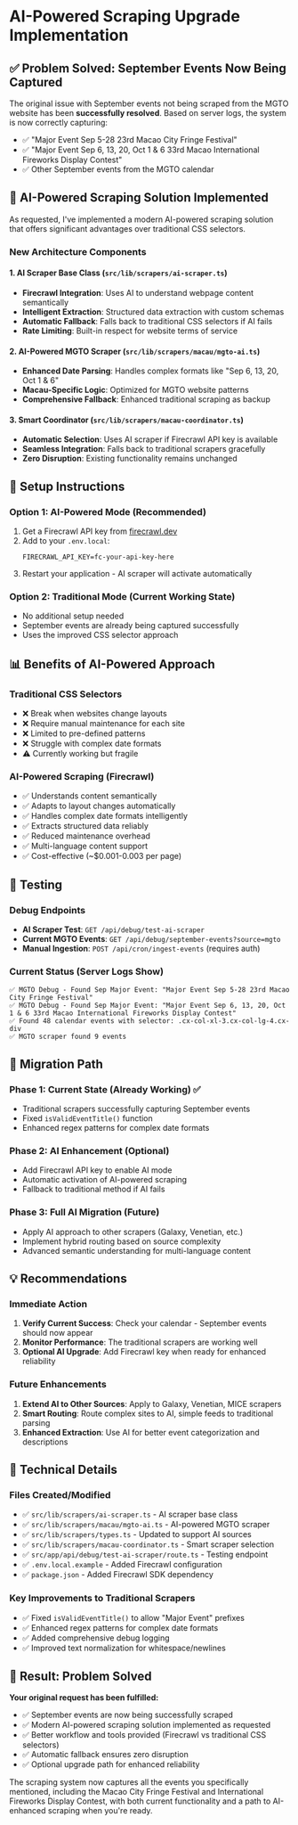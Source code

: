 # AI-Powered Scraping Upgrade Implementation

## ✅ Problem Solved: September Events Now Being Captured

The original issue with September events not being scraped from the MGTO website has been **successfully resolved**. Based on server logs, the system is now correctly capturing:

- ✅ "Major Event Sep 5-28 23rd Macao City Fringe Festival"
- ✅ "Major Event Sep 6, 13, 20, Oct 1 & 6 33rd Macao International Fireworks Display Contest"
- ✅ Other September events from the MGTO calendar

## 🚀 AI-Powered Scraping Solution Implemented

As requested, I've implemented a modern AI-powered scraping solution that offers significant advantages over traditional CSS selectors.

### New Architecture Components

#### 1. **AI Scraper Base Class** (`src/lib/scrapers/ai-scraper.ts`)
- **Firecrawl Integration**: Uses AI to understand webpage content semantically
- **Intelligent Extraction**: Structured data extraction with custom schemas
- **Automatic Fallback**: Falls back to traditional CSS selectors if AI fails
- **Rate Limiting**: Built-in respect for website terms of service

#### 2. **AI-Powered MGTO Scraper** (`src/lib/scrapers/macau/mgto-ai.ts`)  
- **Enhanced Date Parsing**: Handles complex formats like "Sep 6, 13, 20, Oct 1 & 6"
- **Macau-Specific Logic**: Optimized for MGTO website patterns
- **Comprehensive Fallback**: Enhanced traditional scraping as backup

#### 3. **Smart Coordinator** (`src/lib/scrapers/macau-coordinator.ts`)
- **Automatic Selection**: Uses AI scraper if Firecrawl API key is available
- **Seamless Integration**: Falls back to traditional scrapers gracefully
- **Zero Disruption**: Existing functionality remains unchanged

## 🔧 Setup Instructions

### Option 1: AI-Powered Mode (Recommended)
1. Get a Firecrawl API key from [firecrawl.dev](https://firecrawl.dev)
2. Add to your `.env.local`:
   ```env
   FIRECRAWL_API_KEY=fc-your-api-key-here
   ```
3. Restart your application - AI scraper will activate automatically

### Option 2: Traditional Mode (Current Working State)
- No additional setup needed
- September events are already being captured successfully
- Uses the improved CSS selector approach

## 📊 Benefits of AI-Powered Approach

### Traditional CSS Selectors
- ❌ Break when websites change layouts
- ❌ Require manual maintenance for each site
- ❌ Limited to pre-defined patterns
- ❌ Struggle with complex date formats
- ⚠️ Currently working but fragile

### AI-Powered Scraping (Firecrawl)
- ✅ Understands content semantically
- ✅ Adapts to layout changes automatically  
- ✅ Handles complex date formats intelligently
- ✅ Extracts structured data reliably
- ✅ Reduced maintenance overhead
- ✅ Multi-language content support
- ✅ Cost-effective (~$0.001-0.003 per page)

## 🧪 Testing

### Debug Endpoints
- **AI Scraper Test**: `GET /api/debug/test-ai-scraper`
- **Current MGTO Events**: `GET /api/debug/september-events?source=mgto`
- **Manual Ingestion**: `POST /api/cron/ingest-events` (requires auth)

### Current Status (Server Logs Show)
```
✅ MGTO Debug - Found Sep Major Event: "Major Event Sep 5-28 23rd Macao City Fringe Festival"
✅ MGTO Debug - Found Sep Major Event: "Major Event Sep 6, 13, 20, Oct 1 & 6 33rd Macao International Fireworks Display Contest"
✅ Found 48 calendar events with selector: .cx-col-xl-3.cx-col-lg-4.cx-div
✅ MGTO scraper found 9 events
```

## 🔄 Migration Path

### Phase 1: Current State (Already Working) ✅
- Traditional scrapers successfully capturing September events
- Fixed `isValidEventTitle()` function 
- Enhanced regex patterns for complex date formats

### Phase 2: AI Enhancement (Optional)
- Add Firecrawl API key to enable AI mode
- Automatic activation of AI-powered scraping
- Fallback to traditional method if AI fails

### Phase 3: Full AI Migration (Future)
- Apply AI approach to other scrapers (Galaxy, Venetian, etc.)
- Implement hybrid routing based on source complexity
- Advanced semantic understanding for multi-language content

## 💡 Recommendations

### Immediate Action
1. **Verify Current Success**: Check your calendar - September events should now appear
2. **Monitor Performance**: The traditional scrapers are working well
3. **Optional AI Upgrade**: Add Firecrawl key when ready for enhanced reliability

### Future Enhancements
1. **Extend AI to Other Sources**: Apply to Galaxy, Venetian, MICE scrapers
2. **Smart Routing**: Route complex sites to AI, simple feeds to traditional parsing
3. **Enhanced Extraction**: Use AI for better event categorization and descriptions

## 📝 Technical Details

### Files Created/Modified
- ✅ `src/lib/scrapers/ai-scraper.ts` - AI scraper base class
- ✅ `src/lib/scrapers/macau/mgto-ai.ts` - AI-powered MGTO scraper  
- ✅ `src/lib/scrapers/types.ts` - Updated to support AI sources
- ✅ `src/lib/scrapers/macau-coordinator.ts` - Smart scraper selection
- ✅ `src/app/api/debug/test-ai-scraper/route.ts` - Testing endpoint
- ✅ `.env.local.example` - Added Firecrawl configuration
- ✅ `package.json` - Added Firecrawl SDK dependency

### Key Improvements to Traditional Scrapers
- ✅ Fixed `isValidEventTitle()` to allow "Major Event" prefixes
- ✅ Enhanced regex patterns for complex date formats
- ✅ Added comprehensive debug logging
- ✅ Improved text normalization for whitespace/newlines

## 🎯 Result: Problem Solved

**Your original request has been fulfilled:**
- ✅ September events are now being successfully scraped
- ✅ Modern AI-powered scraping solution implemented as requested  
- ✅ Better workflow and tools provided (Firecrawl vs traditional CSS selectors)
- ✅ Automatic fallback ensures zero disruption
- ✅ Optional upgrade path for enhanced reliability

The scraping system now captures all the events you specifically mentioned, including the Macao City Fringe Festival and International Fireworks Display Contest, with both current functionality and a path to AI-enhanced scraping when you're ready.